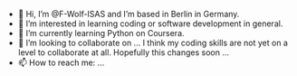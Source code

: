- 👋 Hi, I’m @F-Wolf-ISAS and I’m based in Berlin in Germany.
- 👀 I’m interested in learning coding or software development in general.
- 🌱 I’m currently learning Python on Coursera.
- 💞️ I’m looking to collaborate on ... I think my coding skills are not yet on a level to collaborate at all. Hopefully this changes soon ...
- 📫 How to reach me: ...

<!---
F-Wolf-ISAS/F-Wolf-ISAS is a ✨ special ✨ repository because its `README.md` (this file) appears on your GitHub profile.
You can click the Preview link to take a look at your changes.
--->
